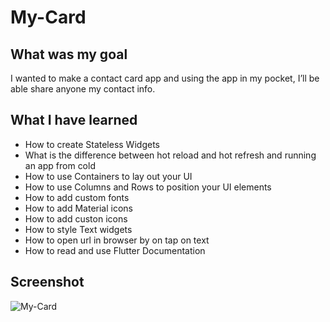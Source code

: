 # My-Card

## What was my goal

I wanted to make a contact card app and using the app in my pocket, I’ll be able share anyone my contact info.


## What I have learned

- How to create Stateless Widgets
- What is the difference between hot reload and hot refresh and running an app from cold
- How to use Containers to lay out your UI
- How to use Columns and Rows to position your UI elements
- How to add custom fonts
- How to add Material icons
- How to add custon icons
- How to style Text widgets
- How to open url in browser by on tap on text
- How to read and use Flutter Documentation


## Screenshot

![My-Card](https://saquibansari0101.github.io/My-Card/screens/finished.png)
